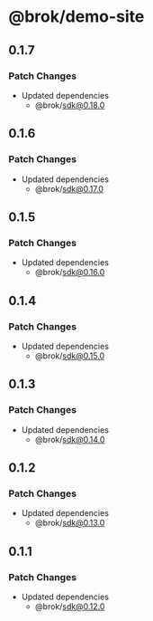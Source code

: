 # @brok/demo-site

## 0.1.7

### Patch Changes

- Updated dependencies
  - @brok/sdk@0.18.0

## 0.1.6

### Patch Changes

- Updated dependencies
  - @brok/sdk@0.17.0

## 0.1.5

### Patch Changes

- Updated dependencies
  - @brok/sdk@0.16.0

## 0.1.4

### Patch Changes

- Updated dependencies
  - @brok/sdk@0.15.0

## 0.1.3

### Patch Changes

- Updated dependencies
  - @brok/sdk@0.14.0

## 0.1.2

### Patch Changes

- Updated dependencies
  - @brok/sdk@0.13.0

## 0.1.1

### Patch Changes

- Updated dependencies
  - @brok/sdk@0.12.0
